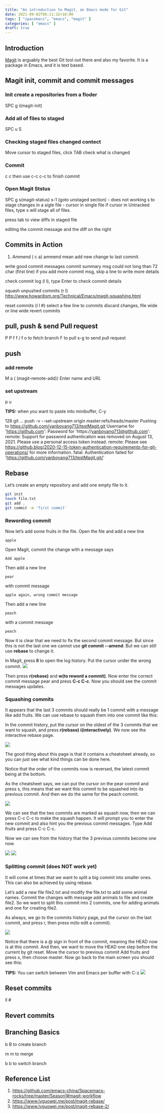 ```yaml
---
title: "An introduction to Magit, an Emacs mode for Git"
date: 2021-09-02T06:11:32+10:00
tags: [ "spacemacs", "emacs", "magit" ]
categories: [ "emacs" ]
draft: true
---
```


## Introduction
[Magit](https://magit.vc/) is arguably the best Git tool out there and also my favorite. It is a package in Emacs, and it is text based.
## Magit init, commit and commit messages

### Init create a repositories from a floder
SPC g i(magit-init)
### Add all of files to staged
SPC u S
### Checking staged files changed contect
Move cursor to staged files, click TAB check what is changed
### Commit
c c then use c-c c-c to finish commit
### Open Magit Ststus
SPC g s(magit-status)
s-1 (goto unstaged section) - does not working
s to stage changes in a sigle file - cursor in single file
if cursor in Untracked files, type s will stage all of files.

press tab to view diffs in staged file

editing the commit message and the diff on the right


## Commits in Action
1. Ammend ( c a)
ammend mean add new change to last commit.

write good commit messages
commit summary msg could not long than 72 char (first line)
if you add more commit msg, skip a line to write more details

check commit log (l l), type Enter to check commit details

squash unpushed commits (r l)
http://www.howardism.org/Technical/Emacs/magit-squashing.html

reset commits (l l #)
select a few line to commits
discard changes, file wide or line wide
revert commits

## pull, push & send Pull request
P P
f f / f o to fetch branch
F to pull
s-g to send pull request

## push
### add remote
M a ( (magit-remote-add))
Enter name and URL
### set upstream
p u


**TIPS:** when you want to paste into minibuffer, C-y

128 git … push -v --set-upstream origin master\:refs/heads/master
Pushing to https://github.com/yanboyang713/testMagit.git
Username for 'https://github.com': Password for 'https://yanboyang713@github.com': 
remote: Support for password authentication was removed on August 13, 2021. Please use a personal access token instead.
remote: Please see https://github.blog/2020-12-15-token-authentication-requirements-for-git-operations/ for more information.
fatal: Authentication failed for 'https://github.com/yanboyang713/testMagit.git/'

## Rebase
Let’s create an empty repository and add one empty file to it.

```bash
git init
touch file.txt
git add .
git commit -m 'first commit'
```

### Rewording commit
Now let’s add some fruits in the file. Open the file and add a new line
```file
apple
```

Open Magit, commit the change with a message says

```file
Add apple
```

Then add a new line

```file
pear
```

with commit message

```file
apple again, wrong commit message
```

Then add a new line

```file
peach
```

with a commit message

```file
peach
```

Now it is clear that we need to fix the second commit message. But since this is not the last one we cannot use **git commit --amend**. But we can still use **rebase** to change it.

In Magit, press **ll** to open the log history. Put the cursor under the wrong commit.
![](https://res.cloudinary.com/dkvj6mo4c/image/upload/v1631017008/git/Rewording_s2foua.png)

Then press **r(rebase)** and **w(to reword a commit)**.
Now enter the correct commit message pear and press **C-c C-c**. Now you should see the commit messages updates.

### Squashing commits
It appears that the last 3 commits should really be 1 commit with a message like add fruits. We can use rebase to squash them into one commit like this:

In the commit history, put the cursor on the oldest of the 3 commits that we want to squash, and press **r(rebase)** **i(interactively)**. We now see the interactive rebase page.

![](https://res.cloudinary.com/dkvj6mo4c/image/upload/v1631017472/git/Squashing_nfufkr.png)

The good thing about this page is that it contains a cheatsheet already, so you can just see what kind things can be done here.

Notice that the order of the commits now is reversed, the latest commit being at the bottom.

As the cheatsheet says, we can put the cursor on the pear commit and press s, this means that we want this commit to be squashed into its previous commit. And then we do the same for the peach commit.

![](https://res.cloudinary.com/dkvj6mo4c/image/upload/v1631017669/git/Squashing2_rfht8t.png)

We can see that the two commits are marked as squash now, then we can press C-c C-c to make the squash happen. It will prompt you to enter the new commit and also hint you the previous commit messages. Type Add fruits and press C-c C-c.

Now we can see from the history that the 3 previous commits become one now.

![](https://res.cloudinary.com/dkvj6mo4c/image/upload/v1631017873/git/Squashing3_zchjry.png)
![](https://res.cloudinary.com/dkvj6mo4c/image/upload/v1631018028/git/Squashing4_n9ry27.png)

### Splitting commit (does NOT work yet)
It will come at times that we want to split a big commit into smaller ones. This can also be achieved by using rebase.

Let’s add a new file file2.txt and modify the file.txt to add some animal names. Commit the changes with message add animals to file and create file2. So we want to split this commit into 2 commits, one for adding animals and one for creating file2.

As always, we go to the commits history page, put the cursor on the last commit, and press r, then press m(to edit a commit).

![](https://res.cloudinary.com/dkvj6mo4c/image/upload/v1631018477/git/Splitting1_ij6vvu.png)

Notice that there is a @ sign in front of the commit, meaning the HEAD now is at this commit. And then, we want to move the HEAD one step before the current by git reset. Move the cursor to previous commit Add fruits and press x, then choose master. Now go back to the main screen you should see this:

**TIPS:** You can switch between Vim and Emacs per buffer with C-z
![](https://res.cloudinary.com/dkvj6mo4c/image/upload/v1631019252/git/Splitting2_i6p9cr.png)


## Reset commits
ll #

## Revert commits

## Branching Basics
b B to create branch

m m to merge

b b to switch branch


## Reference List
1. https://github.com/emacs-china/Spacemacs-rocks/tree/master/Season1#magit-workflow
2. https://www.lvguowei.me/post/magit-rebase/
3. https://www.lvguowei.me/post/magit-rebase-2/

